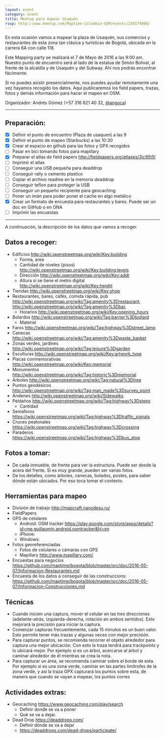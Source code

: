 ```yaml
---
layout: event
category: event
title: Meetup para mapear Usaquén
rsvp: http://www.meetup.com/Maptime-Colombia-OSM/events/230174006/
---
```


En esta ocasión vamos a mapear la plaza de Usaquén, sus comercios y restaurantes de esta zona
tan clásica y turísticas de Bogotá, ubicada en la carrera 6A con calle 118.

Este Mapping party se realizará el 7 de Mayo de 2016 a las 9:00 am.
Nuestro punto de encuentro será al lado de la estatua de Simón Bolivar, al frente de la alcaldía y de Usaquén y del Subway.
Ahí nos podrás encontrar fácilmente.

Si no puedes asistir presencialmente, nos puedes ayudar remotamente una vez hayamos recogido los datos.
Aquí publicaremos los field papers, trazas, fotos y demás información para hacer el mapeo en OSM.

Organizador: Andrés Gómez (+57 316 621 40 32, [@angoca](http://twitter.com/angoca))

-----

## Preparación:

- [X] Definir el punto de encuentro (Plaza de usaquen) a las 9
- [X] Definir el punto de mapeo (Starbucks) a las 10:30
- [X] Crear el espacio en github para las fotos y GPX recogidos
- [ ] Pasar en bici tomando fotos para mapillary
- [X] Preparar el atlas de field papers http://fieldpapers.org/atlases/3ic95t5l
- [ ] Imprimir el atlas
- [ ] Conseguir una USB pequeña para deaddrop
- [ ] Conseguir rally o cemento plastico
- [ ] Copiar el archivo readme en la memoria deaddrop
- [ ] Conseguir teflon para proteger la USB
- [ ] Conseguir un pequeño recipiente para geocaching
- [ ] Poner un imán para poder poner el cache en algo metálico 
- [X] Crear un formato de encuesta para restaurantes y bares. Puede ser un doc en GitHub o en ONA
- [ ] Imprimir las encuestas

-----

A continuación, la descripción de los datos que vamos a recoger.

## Datos a recoger:

* Edificios http://wiki.openstreetmap.org/wiki/Key:building
  * Forma, area
  * Cantidad de niveles (pisos) http://wiki.openstreetmap.org/wiki/Key:building:levels
  * Dirección http://wiki.openstreetmap.org/wiki/Key:addr
  * Altura si se tiene el metro digital http://wiki.openstreetmap.org/wiki/Key:height
* Tiendas http://wiki.openstreetmap.org/wiki/Key:shop
* Restaurantes, bares, cafés, comida rápida, pub http://wiki.openstreetmap.org/wiki/Tag:amenity%3Drestaurant, http://wiki.openstreetmap.org/wiki/Tag:amenity%3Dbar, 
  * Horarios http://wiki.openstreetmap.org/wiki/Key:opening_hours
* Bolardos http://wiki.openstreetmap.org/wiki/Tag:barrier%3Dbollard
  * Material
* Faros http://wiki.openstreetmap.org/wiki/Tag:highway%3Dstreet_lamp
* Canecas http://wiki.openstreetmap.org/wiki/Tag:amenity%3Dwaste_basket
* Zonas verdes, jardines http://wiki.openstreetmap.org/wiki/Tag:leisure%3Dgarden
* Esculturas http://wiki.openstreetmap.org/wiki/Key:artwork_type
* Placas conmemorativas http://wiki.openstreetmap.org/wiki/Key:memorial
* Monumentos http://wiki.openstreetmap.org/wiki/Tag:historic%3Dmemorial
* Arboles http://wiki.openstreetmap.org/wiki/Tag:natural%3Dtree
* Puntos geodésicos http://wiki.openstreetmap.org/wiki/Tag:man_made%3Dsurvey_point
* Andenes http://wiki.openstreetmap.org/wiki/Sidewalks
* Peldaños http://wiki.openstreetmap.org/wiki/Tag:highway%3Dsteps
  * Cantidad
* Semáforos https://wiki.openstreetmap.org/wiki/Tag:highway%3Dtraffic_signals
* Cruces peatonales https://wiki.openstreetmap.org/wiki/Tag:highway%3Dcrossing
* Paraderos https://wiki.openstreetmap.org/wiki/Tag:highway%3Dbus_stop

## Fotos a tomar:

* De cada inmueble, de frente para ver la estructura. Puede ser desde la acera del frente. Si es muy grande, pueden ser varias fotos.
* De los detalles, como árboles, canecas, bolados, postes, para saber dónde están ubicados. Por eso toca tomar el contexto.

## Herramientas para mapeo

* División de trabajo http://mapcraft.nanodesu.ru/
* FieldPapers
* GPS de celulares
  * Android: OSM tracker https://play.google.com/store/apps/details?id=me.guillaumin.android.osmtracker&hl=en
  * iPhone:
  * Windows:
* Fotos georeferenciadas
  * Fotos de celulares o cámaras con GPS
  * Mapillary http://www.mapillary.com/
* Encuestas para negocios https://github.com/maptime/bogota/blob/master/src/doc/2016-05-07/Informacion-Restaurantes.md
* Encuesta de los datos a conseguir de las construccions: https://github.com/maptime/bogota/blob/master/src/doc/2016-05-07/Informacion-Construcciones.md

## Técnicas

* Cuando inicien una captura, mover el celular en las tres direcciones (adelante-atrás, izquierda-derecha, rotación en ambos sentidos). Esto mejorará la precisión para iniciar la captura.
* Comenzar capturas frecuentemente, cada 15 minutos es un buen valor. Esto permite tener más trazas y algunas veces con mejor precisión.
* Para capturar puntos, se recomienda recorrer el objeto alrededor para captura una mejor ubicación. Con esto la traza tendrá para trackpoints y lo ubicará mejor. Por ejemplo si es un árbol, acercarse al árbol y caminar alrededor de él mientras se crea la nota.
* Para capturar un área, se recomienda caminar sobre el borde de esta. Por ejemplo si es una zona verde, caminar en las partes limítrofes de la zona verde, y así la traza GPX capturará los puntos sobre esta, de manera que cuando se vayan a mapear, los puntos corres

## Actividades extras:

* Geocaching https://www.geocaching.com/play/search
  * Definir donde se va a poner
  * Qué se va a dejar.
* Dead Drop https://deaddrops.com/
  * Definir dónde se va a dejar
  * https://deaddrops.com/dead-drops/participate/
